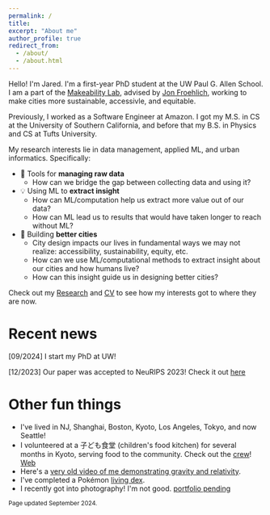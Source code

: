 ```yaml
---
permalink: /
title: 
excerpt: "About me"
author_profile: true
redirect_from: 
  - /about/
  - /about.html
---
```


Hello! I'm Jared. I'm a first-year PhD student at the UW Paul G. Allen School. I am a part of the [Makeability Lab](https://makeabilitylab.cs.washington.edu/), advised by [Jon Froehlich](https://jonfroehlich.github.io/), working to make cities more sustainable, accessivle, and equitable.

Previously, I worked as a Software Engineer at Amazon. I got my M.S. in CS at the University of Southern California, and before that my B.S. in Physics and CS at Tufts University.

My research interests lie in data management, applied ML, and urban informatics. Specifically:
  * 📝 Tools for **managing raw data**
      * How can we bridge the gap between collecting data and using it?
  * 💡 Using ML to **extract insight**
      * How can ML/computation help us extract more value out of our data?
      * How can ML lead us to results that would have taken longer to reach without ML?
  * 🚞 Building **better cities**
      * City design impacts our lives in fundamental ways we may not realize: accessibility, sustainability, equity, etc.
      * How can we use ML/computational methods to extract insight about our cities and how humans live?
      * How can this insight guide us in designing better cities?

Check out my [Research](/research/) and [CV](/cv_file/hwang_CV.pdf) to see how my interests got to where they are now.

Recent news
======

[09/2024] I start my PhD at UW!

[12/2023] Our paper was accepted to NeuRIPS 2023! Check it out [here](/publications/)


Other fun things
======
* I've lived in NJ, Shanghai, Boston, Kyoto, Los Angeles, Tokyo, and now Seattle! 
* I volunteered at a 子ども食堂 (children's food kitchen) for several months in Kyoto, serving food to the community. Check out the [crew](/images/kodomo.JPG)! [Web](https://www.facebook.com/higashikujochildsdiner/) 
* Here's a [very old video of me demonstrating gravity and relativity](https://youtu.be/M-kAljSDzYI).
* I've completed a Pokémon [living dex](https://bulbapedia.bulbagarden.net/wiki/Living_Pok%C3%A9dex).
* I recently got into photography! I'm not good. [portfolio pending](https://jared-hwang.github.io/)


<sub>Page updated September 2024.</sub>